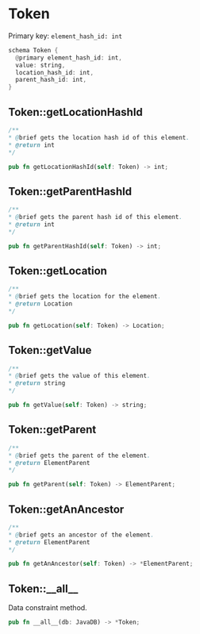 # Token

Primary key: `element_hash_id: int`

```rust
schema Token {
  @primary element_hash_id: int,
  value: string,
  location_hash_id: int,
  parent_hash_id: int,
}
```
## Token::getLocationHashId

```java
/**
* @brief gets the location hash id of this element.
* @return int
*/
```
```rust
pub fn getLocationHashId(self: Token) -> int;
```
## Token::getParentHashId

```java
/**
* @brief gets the parent hash id of this element.
* @return int
*/
```
```rust
pub fn getParentHashId(self: Token) -> int;
```
## Token::getLocation

```java
/**
* @brief gets the location for the element.
* @return Location
*/
```
```rust
pub fn getLocation(self: Token) -> Location;
```
## Token::getValue

```java
/**
* @brief gets the value of this element.
* @return string
*/
```
```rust
pub fn getValue(self: Token) -> string;
```
## Token::getParent

```java
/**
* @brief gets the parent of the element.
* @return ElementParent 
*/
```
```rust
pub fn getParent(self: Token) -> ElementParent;
```
## Token::getAnAncestor

```java
/**
* @brief gets an ancestor of the element.
* @return ElementParent 
*/
```
```rust
pub fn getAnAncestor(self: Token) -> *ElementParent;
```
## Token::\_\_all\_\_

Data constraint method.

```rust
pub fn __all__(db: JavaDB) -> *Token;
```
